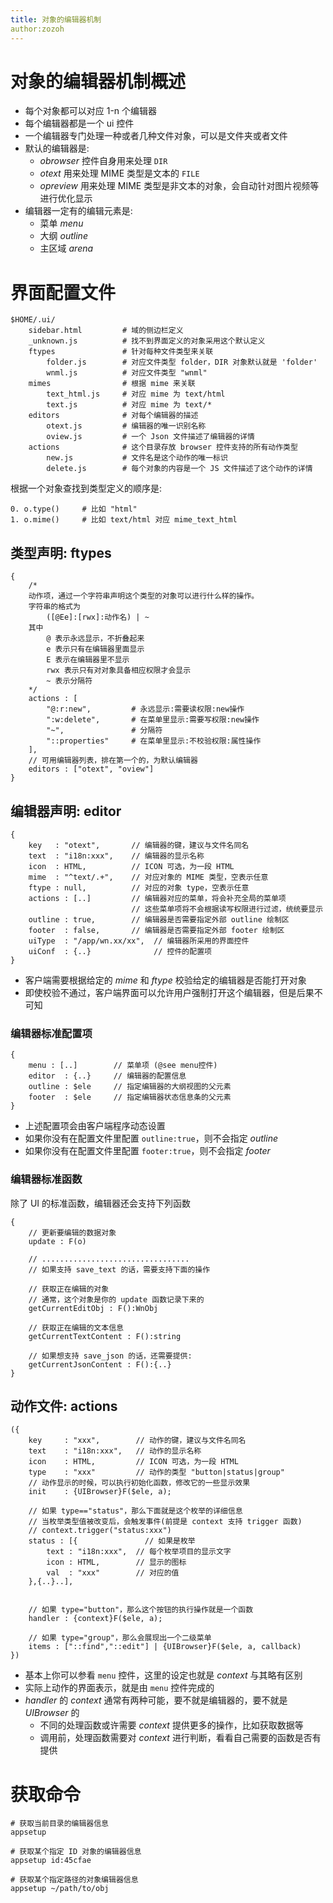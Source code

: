```yaml
---
title: 对象的编辑器机制
author:zozoh
---
```


# 对象的编辑器机制概述

* 每个对象都可以对应 1-n 个编辑器
* 每个编辑器都是一个 ui 控件
* 一个编辑器专门处理一种或者几种文件对象，可以是文件夹或者文件
* 默认的编辑器是:
    -  *obrowser* 控件自身用来处理 `DIR`
    -  *otext* 用来处理 MIME 类型是文本的 `FILE`
    -  *opreview* 用来处理 MIME 类型是非文本的对象，会自动针对图片视频等进行优化显示
* 编辑器一定有的编辑元素是:
    - 菜单 *menu*
    - 大纲 *outline*
    - 主区域 *arena*

# 界面配置文件

```
$HOME/.ui/
    sidebar.html         # 域的侧边栏定义
    _unknown.js          # 找不到界面定义的对象采用这个默认定义
    ftypes               # 针对每种文件类型来关联
        folder.js        # 对应文件类型 folder，DIR 对象默认就是 'folder'
        wnml.js          # 对应文件类型 "wnml"
    mimes                # 根据 mime 来关联
        text_html.js     # 对应 mime 为 text/html
        text.js          # 对应 mime 为 text/* 
    editors              # 对每个编辑器的描述
        otext.js         # 编辑器的唯一识别名称
        oview.js         # 一个 Json 文件描述了编辑器的详情
    actions              # 这个目录存放 browser 控件支持的所有动作类型
        new.js           # 文件名是这个动作的唯一标识
        delete.js        # 每个对象的内容是一个 JS 文件描述了这个动作的详情
```

根据一个对象查找到类型定义的顺序是:

```
0. o.type()     # 比如 "html"
1. o.mime()     # 比如 text/html 对应 mime_text_html
```

## 类型声明: ftypes

```
{
    /*
    动作项，通过一个字符串声明这个类型的对象可以进行什么样的操作。
    字符串的格式为
        ([@Ee]:[rwx]:动作名) | ~
    其中
        @ 表示永远显示，不折叠起来
        e 表示只有在编辑器里面显示
        E 表示在编辑器里不显示
        rwx 表示只有对对象具备相应权限才会显示
        ~ 表示分隔符
    */
    actions : [
        "@:r:new",         # 永远显示:需要读权限:new操作
        ":w:delete",       # 在菜单里显示:需要写权限:new操作
        "~",               # 分隔符
        "::properties"     # 在菜单里显示:不校验权限:属性操作
    ],
    // 可用编辑器列表，排在第一个的，为默认编辑器
    editors : ["otext", "oview"]
}
```

## 编辑器声明: editor

```
{
    key   : "otext",       // 编辑器的键，建议与文件名同名
    text  : "i18n:xxx",    // 编辑器的显示名称
    icon  : HTML,          // ICON 可选，为一段 HTML
    mime  : "^text/.+",    // 对应对象的 MIME 类型，空表示任意
    ftype : null,          // 对应的对象 type，空表示任意
    actions : [..]         // 编辑器对应的菜单，将会补充全局的菜单项
                           // 这些菜单项将不会根据读写权限进行过滤，统统要显示
    outline : true,        // 编辑器是否需要指定外部 outline 绘制区
    footer  : false,       // 编辑器是否需要指定外部 footer 绘制区
    uiType  : "/app/wn.xx/xx",  // 编辑器所采用的界面控件
    uiConf  : {..}              // 控件的配置项
}
```

* 客户端需要根据给定的 *mime* 和 *ftype* 校验给定的编辑器是否能打开对象
* 即使校验不通过，客户端界面可以允许用户强制打开这个编辑器，但是后果不可知

### 编辑器标准配置项

```
{
    menu : [..]        // 菜单项 (@see menu控件)
    editor  : {..}     // 编辑器的配置信息
    outline : $ele     // 指定编辑器的大纲视图的父元素
    footer  : $ele     // 指定编辑器状态信息条的父元素
}
```

* 上述配置项会由客户端程序动态设置
* 如果你没有在配置文件里配置 `outline:true`，则不会指定 *outline*
* 如果你没有在配置文件里配置 `footer:true`，则不会指定 *footer*

### 编辑器标准函数

除了 UI 的标准函数，编辑器还会支持下列函数

```
{
    // 更新要编辑的数据对象
    update : F(o) 
    
    // ................................. 
    // 如果支持 save_text 的话，需要支持下面的操作

    // 获取正在编辑的对象
    // 通常，这个对象是你的 update 函数记录下来的
    getCurrentEditObj : F():WnObj
    
    // 获取正在编辑的文本信息
    getCurrentTextContent : F():string
    
    // 如果想支持 save_json 的话，还需要提供:  
    getCurrentJsonContent : F():{..}
}
```


## 动作文件: actions

```
({
    key     : "xxx",        // 动作的键，建议与文件名同名
    text    : "i18n:xxx",   // 动作的显示名称
    icon    : HTML,         // ICON 可选，为一段 HTML
    type    : "xxx"         // 动作的类型 "button|status|group"
    // 动作显示的时候，可以执行初始化函数，修改它的一些显示效果
    init    : {UIBrowser}F($ele, a);
    
    // 如果 type=="status"，那么下面就是这个枚举的详细信息
    // 当枚举类型值被改变后，会触发事件(前提是 context 支持 trigger 函数)
    // context.trigger("status:xxx")    
    status : [{               // 如果是枚举
        text : "i18n:xxx",  // 每个枚举项目的显示文字
        icon : HTML,        // 显示的图标
        val  : "xxx"        // 对应的值
    },{..}..],


    // 如果 type="button"，那么这个按钮的执行操作就是一个函数
    handler : {context}F($ele, a);
    
    // 如果 type="group"，那么会展现出一个二级菜单
    items : ["::find","::edit"] | {UIBrowser}F($ele, a, callback)
})
```

* 基本上你可以参看 `menu` 控件，这里的设定也就是 *context* 与其略有区别
* 实际上动作的界面表示，就是由 `menu` 控件完成的
* *handler* 的 *context* 通常有两种可能，要不就是编辑器的，要不就是 *UIBrowser* 的
    - 不同的处理函数或许需要 *context* 提供更多的操作，比如获取数据等
    - 调用前，处理函数需要对 *context* 进行判断，看看自己需要的函数是否有提供

# 获取命令
    
```
# 获取当前目录的编辑器信息
appsetup

# 获取某个指定 ID 对象的编辑器信息
appsetup id:45cfae

# 获取某个指定路径的对象编辑器信息
appsetup ~/path/to/obj
```

